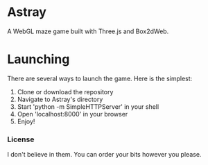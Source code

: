 # Astray

A WebGL maze game built with Three.js and Box2dWeb.

# Launching

There are several ways to launch the game. Here is the simplest:

1. Clone or download the repository
2. Navigate to Astray's directory
3. Start 'python -m SimpleHTTPServer' in your shell
4. Open 'localhost:8000' in your browser
5. Enjoy!

### License

I don't believe in them. You can order your bits however you please.

